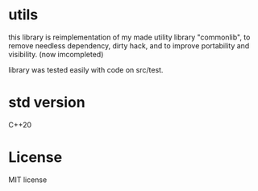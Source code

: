 # utils
this library is reimplementation of my made utility library "commonlib", 
to remove needless dependency, dirty hack, and to improve portability and visibility. (now imcompleted)

library was tested easily with code on src/test.

# std version
C++20

# License

MIT license

